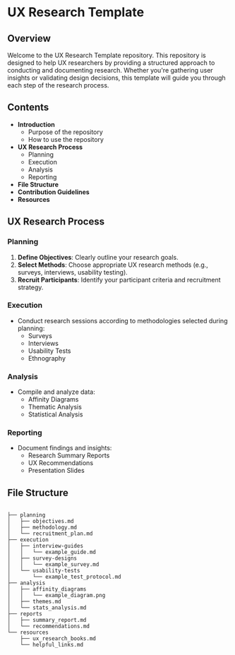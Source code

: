 # UX Research Template

## Overview

Welcome to the UX Research Template repository. This repository is designed to help UX researchers by providing a structured approach to conducting and documenting research. Whether you're gathering user insights or validating design decisions, this template will guide you through each step of the research process.

## Contents

- **Introduction**
  - Purpose of the repository
  - How to use the repository
- **UX Research Process**
  - Planning
  - Execution
  - Analysis
  - Reporting
- **File Structure**
- **Contribution Guidelines**
- **Resources**

## UX Research Process

### Planning

1. **Define Objectives**: Clearly outline your research goals.
2. **Select Methods**: Choose appropriate UX research methods (e.g., surveys, interviews, usability testing).
3. **Recruit Participants**: Identify your participant criteria and recruitment strategy.

### Execution

- Conduct research sessions according to methodologies selected during planning:
  - Surveys
  - Interviews
  - Usability Tests
  - Ethnography

### Analysis

- Compile and analyze data:
  - Affinity Diagrams
  - Thematic Analysis
  - Statistical Analysis

### Reporting

- Document findings and insights:
  - Research Summary Reports
  - UX Recommendations
  - Presentation Slides

## File Structure

```plain text

├── planning
│   ├── objectives.md
│   ├── methodology.md
│   └── recruitment_plan.md
├── execution
│   ├── interview-guides
│   │   └── example_guide.md
│   ├── survey-designs
│   │   └── example_survey.md
│   └── usability-tests
│       └── example_test_protocol.md
├── analysis
│   ├── affinity_diagrams
│   │   └── example_diagram.png
│   ├── themes.md
│   └── stats_analysis.md
├── reports
│   ├── summary_report.md
│   └── recommendations.md
└── resources
    ├── ux_research_books.md
    └── helpful_links.md
